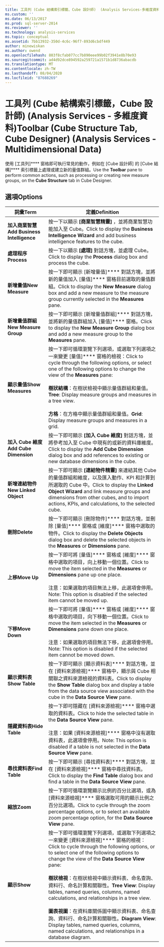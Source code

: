 ```yaml
---
title: 工具列 (Cube 結構索引標籤、Cube 設計師)  (Analysis Services-多維度資料) |Microsoft Docs
ms.custom: ''
ms.date: 06/13/2017
ms.prod: sql-server-2014
ms.reviewer: ''
ms.technology: analysis-services
ms.topic: conceptual
ms.assetid: 7bb13932-350d-4c6c-96f7-893d6cbdf449
author: minewiskan
ms.author: owend
ms.openlocfilehash: 803f8cfab077cc7b890eee99b02f3941e8b70e93
ms.sourcegitcommit: ad4d92dce894592a259721a1571b1d8736abacdb
ms.translationtype: MT
ms.contentlocale: zh-TW
ms.lasthandoff: 08/04/2020
ms.locfileid: "87688269"
---
```

# <a name="toolbar-cube-structure-tab-cube-designer-analysis-services---multidimensional-data"></a><span data-ttu-id="9857c-102">工具列 (Cube 結構索引標籤，Cube 設計師) (Analysis Services - 多維度資料)</span><span class="sxs-lookup"><span data-stu-id="9857c-102">Toolbar (Cube Structure Tab, Cube Designer) (Analysis Services - Multidimensional Data)</span></span>
  <span data-ttu-id="9857c-103">使用 [工具列]\*\*\*\* 窗格即可執行常見的動作，例如在 [Cube 設計師] 的 [Cube 結構]\*\*\*\* 索引標籤上處理或建立新的量值群組。</span><span class="sxs-lookup"><span data-stu-id="9857c-103">Use the **Toolbar** pane to perform common actions, such as processing or creating new measure groups, on the **Cube Structure** tab in Cube Designer.</span></span>  
  
## <a name="options"></a><span data-ttu-id="9857c-104">選項</span><span class="sxs-lookup"><span data-stu-id="9857c-104">Options</span></span>  
  
|<span data-ttu-id="9857c-105">詞彙</span><span class="sxs-lookup"><span data-stu-id="9857c-105">Term</span></span>|<span data-ttu-id="9857c-106">定義</span><span class="sxs-lookup"><span data-stu-id="9857c-106">Definition</span></span>|  
|----------|----------------|  
|<span data-ttu-id="9857c-107">**加入商業智慧**</span><span class="sxs-lookup"><span data-stu-id="9857c-107">**Add Business Intelligence**</span></span>|<span data-ttu-id="9857c-108">按一下以顯示 **[商業智慧精靈]** ，並將商業智慧功能加入至 Cube。</span><span class="sxs-lookup"><span data-stu-id="9857c-108">Click to display the **Business Intelligence Wizard** and add business intelligence features to the cube.</span></span>|  
|<span data-ttu-id="9857c-109">**處理程序**</span><span class="sxs-lookup"><span data-stu-id="9857c-109">**Process**</span></span>|<span data-ttu-id="9857c-110">按一下以顯示 **[處理]** 對話方塊，並處理 Cube。</span><span class="sxs-lookup"><span data-stu-id="9857c-110">Click to display the **Process** dialog box and process the cube.</span></span>|  
|<span data-ttu-id="9857c-111">**新增量值**</span><span class="sxs-lookup"><span data-stu-id="9857c-111">**New Measure**</span></span>|<span data-ttu-id="9857c-112">按一下即可顯示 [新增量值]\*\*\*\* 對話方塊，並將新的量值加入 [量值]\*\*\*\* 窗格目前選取的量值群組。</span><span class="sxs-lookup"><span data-stu-id="9857c-112">Click to display the **New Measure** dialog box and add a new measure to the measure group currently selected in the **Measures** pane.</span></span>|  
|<span data-ttu-id="9857c-113">**新增量值群組**</span><span class="sxs-lookup"><span data-stu-id="9857c-113">**New Measure Group**</span></span>|<span data-ttu-id="9857c-114">按一下即可顯示 [新增量值群組]\*\*\*\* 對話方塊，並將新的量值群組加入 [量值]\*\*\*\* 窗格。</span><span class="sxs-lookup"><span data-stu-id="9857c-114">Click to display the **New Measure Group** dialog box and add a new measure group to the **Measures** pane.</span></span>|  
|<span data-ttu-id="9857c-115">**顯示量值**</span><span class="sxs-lookup"><span data-stu-id="9857c-115">**Show Measures**</span></span>|<span data-ttu-id="9857c-116">按一下即可循環瀏覽下列選項，或選取下列選項之一來變更 [量值]\*\*\*\* 窗格的檢視：</span><span class="sxs-lookup"><span data-stu-id="9857c-116">Click to cycle through the following options, or select one of the following options to change the view of the **Measures** pane:</span></span><br /><br /> <span data-ttu-id="9857c-117">**樹狀結構**：在樹狀檢視中顯示量值群組和量值。</span><span class="sxs-lookup"><span data-stu-id="9857c-117">**Tree**: Display measure groups and measures in a tree view.</span></span><br /><br /> <span data-ttu-id="9857c-118">**方格**：在方格中顯示量值群組和量值。</span><span class="sxs-lookup"><span data-stu-id="9857c-118">**Grid**: Display measure groups and measures in a grid.</span></span>|  
|<span data-ttu-id="9857c-119">**加入 Cube 維度**</span><span class="sxs-lookup"><span data-stu-id="9857c-119">**Add Cube Dimension**</span></span>|<span data-ttu-id="9857c-120">按一下即可顯示 **[加入 Cube 維度]** 對話方塊，並將參考加入至 Cube 中現有的或新的資料庫維度。</span><span class="sxs-lookup"><span data-stu-id="9857c-120">Click to display the **Add Cube Dimension** dialog box and add references to existing or new database dimensions in the cube.</span></span>|  
|<span data-ttu-id="9857c-121">**新增連結物件**</span><span class="sxs-lookup"><span data-stu-id="9857c-121">**New Linked Object**</span></span>|<span data-ttu-id="9857c-122">按一下即可顯示 **[連結物件精靈]** 來連結其他 Cube 的量值群組和維度，以及匯入動作、KPI 和計算到所選取的 Cube 中。</span><span class="sxs-lookup"><span data-stu-id="9857c-122">Click to display the **Linked Object Wizard** and link measure groups and dimensions from other cubes, and to import actions, KPIs, and calculations, to the selected cube.</span></span>|  
|<span data-ttu-id="9857c-123">**刪除**</span><span class="sxs-lookup"><span data-stu-id="9857c-123">**Delete**</span></span>|<span data-ttu-id="9857c-124">按一下即可顯示 [刪除物件]\*\*\*\* 對話方塊，並刪除 [量值]\*\*\*\* 窗格或 [維度]\*\*\*\* 窗格中選取的物件。</span><span class="sxs-lookup"><span data-stu-id="9857c-124">Click to display the **Delete Objects** dialog box and delete the selected objects in the **Measures** or **Dimensions** pane.</span></span>|  
|<span data-ttu-id="9857c-125">**上移**</span><span class="sxs-lookup"><span data-stu-id="9857c-125">**Move Up**</span></span>|<span data-ttu-id="9857c-126">按一下即可將 [量值]\*\*\*\* 窗格或 [維度]\*\*\*\* 窗格中選取的項目，向上移動一個位置。</span><span class="sxs-lookup"><span data-stu-id="9857c-126">Click to move the item selected in the **Measures** or **Dimensions** pane up one place.</span></span><br /><br /> <span data-ttu-id="9857c-127">注意：如果選取的項目無法上移，此選項會停用。</span><span class="sxs-lookup"><span data-stu-id="9857c-127">Note: This option is disabled if the selected item cannot be moved up.</span></span>|  
|<span data-ttu-id="9857c-128">**下移**</span><span class="sxs-lookup"><span data-stu-id="9857c-128">**Move Down**</span></span>|<span data-ttu-id="9857c-129">按一下即可將 [量值]\*\*\*\* 窗格或 [維度]\*\*\*\* 窗格中選取的項目，向下移動一個位置。</span><span class="sxs-lookup"><span data-stu-id="9857c-129">Click to move the item selected in the **Measures** or **Dimensions** pane down one place.</span></span><br /><br /> <span data-ttu-id="9857c-130">注意：如果選取的項目無法下移，此選項會停用。</span><span class="sxs-lookup"><span data-stu-id="9857c-130">Note: This option is disabled if the selected item cannot be moved down.</span></span>|  
|<span data-ttu-id="9857c-131">**顯示資料表**</span><span class="sxs-lookup"><span data-stu-id="9857c-131">**Show Table**</span></span>|<span data-ttu-id="9857c-132">按一下即可顯示 [顯示資料表]\*\*\*\* 對話方塊，並在 [資料來源檢視]\*\*\*\* 窗格中，顯示與 Cube 相關聯之資料來源檢視的資料表。</span><span class="sxs-lookup"><span data-stu-id="9857c-132">Click to display the **Show Table** dialog box and display a table from the data source view associated with the cube in the **Data Source View** pane.</span></span>|  
|<span data-ttu-id="9857c-133">**隱藏資料表**</span><span class="sxs-lookup"><span data-stu-id="9857c-133">**Hide Table**</span></span>|<span data-ttu-id="9857c-134">按一下即可隱藏在 [資料來源檢視]\*\*\*\* 窗格中選取的資料表。</span><span class="sxs-lookup"><span data-stu-id="9857c-134">Click to hide the selected table in the **Data Source View** pane.</span></span><br /><br /> <span data-ttu-id="9857c-135">注意：如果 [資料來源檢視]\*\*\*\* 窗格中沒有選取資料表，此選項會停用。</span><span class="sxs-lookup"><span data-stu-id="9857c-135">Note: This option is disabled if a table is not selected in the **Data Source View** pane.</span></span>|  
|<span data-ttu-id="9857c-136">**尋找資料表**</span><span class="sxs-lookup"><span data-stu-id="9857c-136">**Find Table**</span></span>|<span data-ttu-id="9857c-137">按一下即可顯示 [尋找資料表]\*\*\*\* 對話方塊，並在 [資料來源檢視]\*\*\*\* 窗格中尋找資料表。</span><span class="sxs-lookup"><span data-stu-id="9857c-137">Click to display the **Find Table** dialog box and find a table in the **Data Source View** pane.</span></span>|  
|<span data-ttu-id="9857c-138">**縮放**</span><span class="sxs-lookup"><span data-stu-id="9857c-138">**Zoom**</span></span>|<span data-ttu-id="9857c-139">按一下即可循環瀏覽顯示比例的百分比選項，或為 [資料來源檢視]\*\*\*\* 窗格選取可用的顯示比例之百分比選項。</span><span class="sxs-lookup"><span data-stu-id="9857c-139">Click to cycle through the zoom percentage options, or to select an available zoom percentage option, for the **Data Source View** pane.</span></span>|  
|<span data-ttu-id="9857c-140">**顯示**</span><span class="sxs-lookup"><span data-stu-id="9857c-140">**Show**</span></span>|<span data-ttu-id="9857c-141">按一下即可循環瀏覽下列選項，或選取下列選項之一來變更 [資料來源檢視]\*\*\*\* 窗格的檢視：</span><span class="sxs-lookup"><span data-stu-id="9857c-141">Click to cycle through the following options, or to select one of the following options to change the view of the **Data Source View** pane:</span></span><br /><br /> <span data-ttu-id="9857c-142">**樹狀檢視**：在樹狀檢視中顯示資料表、命名查詢、資料行、命名計算和關聯性。</span><span class="sxs-lookup"><span data-stu-id="9857c-142">**Tree View**: Display tables, named queries, columns, named calculations, and relationships in a tree view.</span></span><br /><br /> <span data-ttu-id="9857c-143">**圖表視圖**：在資料庫關係圖中顯示資料表、命名查詢、資料行、命名計算和關聯性。</span><span class="sxs-lookup"><span data-stu-id="9857c-143">**Diagram View**: Display tables, named queries, columns, named calculations, and relationships in a database diagram.</span></span>|  
  
  
